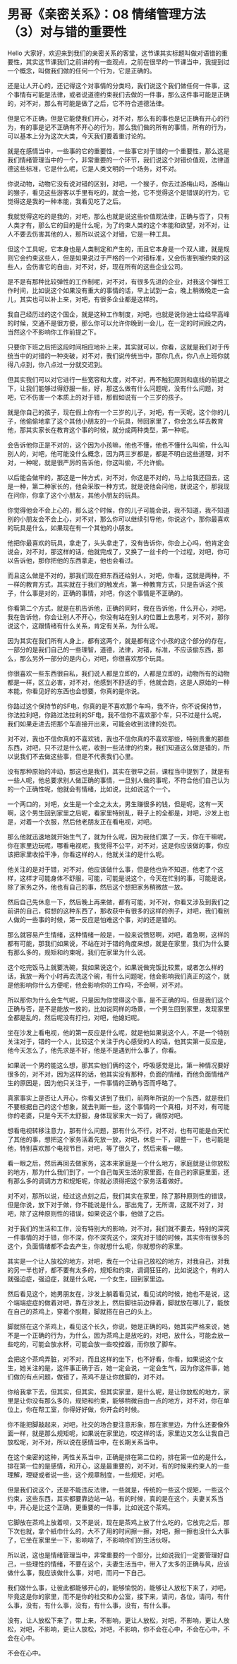 # 男哥《亲密关系》：08 情绪管理方法（3）对与错的重要性

Hello 大家好，欢迎来到我们的亲密关系的客堂，这节课其实标题叫做对语错的重要性，其实这节课我们之前讲的有一些观点，之前在很早的一节课当中，我提到过一个概念，叫做我们做的任何一个行为，它是正确的。

还是让人开心的，还记得这个对事情的分类吗，我们说这个我们做任何一件事，这个事情有可能是法律，或者说道德约束我们去做的一件事，那么这件事可能是正确的，对不对，那么有可能是做了之后，它不符合道德法律。

但是它不正确，但是它能使我们开心，对不对，那么有的事也是记正确有开心的行为，有的事是记不正确有不开心的行为，那么我们做的所有的事情，所有的行为，可以基本上分为这次大类，今天我们要着重讨论的。

就是在感情当中，一些事的它的重要性，一些事它对于错的一个重要性，那么这是我们情绪管理当中的一个，非常重要的一个环节，我们说这个对错价值观，法律道德这些标准，它是什么呢，它是人类文明的一个场务，对不对。

你说动物，动物它没有说对错的区别，对吧，一个猴子，你去过游梅山吗，游梅山的猴子，看见这些游客以手里有吃的，就会一抢，它不觉得这个是错误的行为，它觉得这是我的一种本能，我看见吃了之后。

我就觉得这吃的是我的，对吧，那么也就是说这些价值观法律，正确与否了，只有人类才有，那么它的目的是什么呢，为了约束人类的这个本能和欲望，对不对，让人不要去伤害其他的人，那所以说这个对错，它是一种工具。

但这个工具呢，它本身也是人类制定和产生的，而且它本身是一个双人建，就是规则它会约束这些人，但是如果说过于严格的一个对错标准，又会伤害到被约束的这些人，会伤害它的自由，对不对，好，现在所有的这些企业公司。

是不是有那种比较弹性的工作制呢，对不对，有很多先进的企业，对我这个弹性工作时间，比如说这个如果没有重大的事情的话，早上试到一会，晚上稍微晚走一会儿，其实也可以补上来，对吧，有很多企业都是这样的。

我自己经历过的这个国企，就是这种工作制度，对吧，也就是说你迪士给经早高峰的时候，交通不是很方便，那么你可以允许你晚到一会儿，在一定的时间段之内，当然这个不影响你工作前提之下。

只要你下班之后把这段时间相应地补上来，其实就可以，你看，这就是我们对于传统当中的对错的一种突破，对不对，我们说传统当中，那你几点，你八点上班你就得八点到，你八点过一分就交迟到。

但其实我们可以对它进行一些宽容和大度，对不对，再不触犯原则和底线的前提之下，让我们能够过得舒服一些，好，那这么做有什么问题呢，没有什么问题，对吧，它不伤害一个本质上的对于错，那假如说有一个三岁的孩子。

就是你自己的孩子，现在假上你有一个三岁的儿子，对吧，有一天呢，这个你的儿子，他偷偷地拿了这个其他小朋友的一个玩具，带回家里了，你会怎么样去教育他，那其实家长在教育这个事的时候，就分成两种类型，第一种呢。

会告诉他你正是不对的，这个因为小孩嘛，他也不懂，他也不懂什么叫偷，什么叫别人的，对吧，他可能没什么概念，因为两三岁都是，都是不明白这些道理，对不对，一种呢，就是很严厉的告诉他，你这叫偷，不允许偷。

以后能会做牢的，那这是一种方式，对不对，你这是不对的，马上给我还回去，这是一种，第二种家长的，他会采取一种方式，就是说他会问他，就说这个，那我现在问你，你拿了这个小朋友，其他小朋友的玩具。

你觉得他会不会上心的，那么这个时候，你的儿子可能会说，我不知道，我不知道别的小朋友会不会上心，对不对，那么你可以继续引导他，你说这个，那你最喜欢的玩具是什么，如果现在有一个其他的小朋友。

他把你最喜欢的玩具，拿走了，头头拿走了，没有告诉你，你会上心吗，他肯定会说会，对不对，那这样的话，他就完成了，又换了一丝卡的一个过程，对吧，你可以告诉他，那你把他的东西拿走，他也会看过。

而且这么做是不对的，那我们现在把东西还给别人，对吧，你看，这就是两种，不一样的教育方式，其实就在于我们的触发点，第一种教育方式，只是告诉这个孩子，什么事是对的，正确的事情，对吧，你这个事情是不正确的。

你看第二个方式，就是在机告诉他，正确的同时，我在告诉他，什么开心，对吧，我在告诉他，你会让别人不开心，你没有站在别人的位置上去思考，对不对，那你说这个，这跟情绪有什么关系，肯定有关系，为什么呢。

因为其实在我们所有人身上，都有这两个，就是都有这个小孩的这个部分的存在，一部分的是我们自己的一些理智，道德，法律，对错，标准，不应该偷东西，那么，那么另外一部分的是内心，对吧，你很喜欢那个玩具。

你很喜欢一些东西很自私，我们说人都是立即的，人都是立即的，动物所有的动物都是一样，区立必害，对不对，他感到不舒适的手，他就会跑，这是人原始的一种本能，你看见好的东西也会想要，你真的是你说。

你路过这个保持节的SF电，你真的是不喜欢那个车吗，我不许，你不说保持节，你法拉利吧，你路过法拉利的SF电，我不信你不喜欢那个车，只不过是什么呢，我们如果走进去把那个车直接开出来，可能会收到法律的处罚。

对不对，我也不信你真的不喜欢钱，我也不信你真的不喜欢那些，特别贵重的那些东西，对吧，只不过是什么呢，收到一些法律的约束，我们知道这么做是错的，所以说我们不去做这些事，但是不代表我们心里。

没有那种原始的冲动，那这也是我们，其实在很早之前，课程当中提到了，就是有一些人呢，他总要求别人做正确的事情，一旦别人做的事呢，不符合他们自己认为的一个正确性呢，他就会有情绪，比如说，比如说这个一个。

一个两口的，对吧，女生是一个全之太太，男生赚很多的钱，但是呢，这有一天啊，这个男生回到家里之后呢，看家里特别乱，鞋子上的全都是，对吧，沙发上也是，对着一个衣服，然后他老朋友正在看电视，对吧。

那么他就迅速地就开始生气了，就为什么呢，因为我他们累了一天，你在干嘛呢，你在家里边玩呢，哪看电视呢，我觉得不公平，对不对，这是你应该做的事，你应该把家里收拾干净，你看这样的人，他就关注的是什么呢。

他关注的是对于错，对不对，他应该做什么事，但是他也许不知道，他老了个这样，这样才可能身体不舒服，可能，可能是说这个，今天在忙别的事，可能是说，除了家务之外，他也有自己的事，然后这个想把家务稍微放一放。

然后自己先休息一下，然后晚上再来做，都有可能，对不对，你看又涉及到我们之前讲的自己，假想的这种东西了，那收获中有很多的这样的例子，对吧，我们看别人做的一些事的时候，第一反应是怕难这个事，对的还是错的。

那么就容易产生情绪，这种情绪一般是，一般来说愤怒啊，对吧，着急啊，这样的都有可能，那我们如果说，不站在对于错的角度来想，就是在家里，我们为什么要有那么多的，规矩和约束呢，我们在家里为什么说。

这个吃完饭马上就要洗碗，我如果说这个，如果说做完饭比较累，或者怎么样的话，我放一两个小时再去洗这个碗，有什么问题呢，他会影响我们真正的这个，就是他影响你什么方便呢，他会影响你的工作吗，不会啊，对不对。

所以那你为什么会生气呢，只是因为你觉得这个事，是不正确的吗，但是我们这个正确与否，是不是能放一放的，比如说同样的场景，一个男生回到家里，发现家里全都是乱的，然后呢没有打扫，对吧，他媳妇呢。

坐在沙发上看电视，他的第一反应是什么呢，就是他如果说这个人，不是一个特别关注对于，错的一个人，比较这个关注于内心感受的人的话，他其实第一反应是，他今天怎么了，他先求是不好，他是不是遇到什么事了，你看。

如果说一个男的能这么想，那其实他们俩的这个，呼吸感觉是比，第一种情况要好很多的，对不对，因为这样的话，他其实没有那种，负面的情绪，而他负面情绪产生的原因是，因为他只关注于，一件事情的正确与否而呼略了。

真家事实上是否让人开心，你看又讲到了我们，前两年所说的一个东西，就是我们不要根据自己的这个想象，就去判断一些，这个事情的一个真相，对不对，有可能你的老婆，只是今天不太舒服，身体现家来大一妈了，痛惊对吧。

想看电视转移注意力，那有什么问题，那有什么不行，对不对，也有可能是白天忙了其他的事，想把这个家务活着先放一放，对吧，休息一下，调整一下，也可能是他，特别喜欢那个电视节目，对吧，等了很久了，然后来看一眼。

看一眼之后，然后再回去做家务，这本来家庭是一个什么地方，家庭就是让你放松的地方，那为什么我们到了，一个自己每天生活的家里面，在自己的家庭里面，还有那么多的调调方方和规矩呢，你就必须得把这个家务活着做好。

对不对，那所以说，经过这点刻之后，我们其实在家里，除了那种原则性的错误，但是你说，放下对于做，你不能说是什么，那出鬼了，无所谓，这就不对了，对吧，除了这种原则性的错误，如果说这个事，他做了之后。

对于我们的生活和工作，没有特别大的影响，对不对，我们就不要去，特别的深究一件事情的对于错，你不深，你不深究这个，深究对于错的时候，其实你有很多的这个，负面情绪都不会去产生，你就想什么呢，你就想你的家里。

其实是一个让人放松的地方，对吧，我在一个让自己放松的地方，对我自己，对我的另一半也好，都不要有太多的，规矩和约束，调调狂狂的，比如说这个，有的人就强迫症，强迫症，就是什么呢，一个女生，回到家里边。

然后看见这个，她男朋友在，沙发上躺着看见试，看见试的时候，她也不是说，这个端端症症的做着对吧，靠在沙发上，然后脚往前边伸着，脚就放在哪儿了，能放在自己的茶鸡上，穿着个脱鞋，脚就搭在自己的头上。

脚就搭在这个茶鸡上，看见这个长久，你说，她是正确的吗，她其实严格来说，她不是一个正确的行为，为什么，因为茶鸡上是放吃的，对吧，放什么，可能会放一些吃的，可能会放水杯，可能会放一些咬控器，而你放了脚车。

会把这个茶鸡弄脏，对不对，而且这样的坐下，也不好看，你看，如果说这个女生，她关注的是，这件事正确于否，她一定会说，一定会生气，因为你这件事，她们做的有点问题，做错了，茶鸡不是让你放脚的，对不对。

你给我拿下去，但其实，但其实，但其实家里，是什么呢，是让你放松的地方，家里是让你没有那么多的，规矩和约束，能够稍微自由一点的地方，对不对，你在单位上，你在帮工室，你得好好做，你开会的时候。

你不能把脚敲起来，对吧，社交的场合要注意形象，那在家里边，为什么还要像外面一样，就是那么规矩呢，如果说在家里边，咬这样的话，家里边又怎么让我自己放松呢，对不对，所以说在感情当中，在长期关系当中。

在这个亲密的这种，两性关系当中，正确是排在第二位的，排在第一位的是什么，排在第一位的是感情，和开心，这是最重要的，对不对，有的时候来约束人的一些理解，理疑或者说一些，这个规章制度，一些规矩，对吧。

但是我们说这个，还是不能违反法律，一些就是，传统的一些这个规矩，一些这个约束，这些东西，其实都要靠边站一站，有的时候，真的是在这个，夫妻关系当中，开心是比这个正确，更重要的一件事，比如说这个茶鸡。

它脚放在茶鸡上放着呗，又不是说，现在是茶鸡上放了什么吃的，它放完之后，那下次也就，拿个紙巾什么的，大不了用的时间擦一擦，对吧，擦一擦也没什么大事了，它坐在家里坐一下，影响啥了，不影响你们的生活伙呀。

所以说，这也是情绪管理当中，非常重要的一个部分，比如说我们一定要管理好自己，一些理性的情绪，不要在这个，夫妻生活当中，带入了太多的正确与风，应该做什么事，我应该做什么事，对吧，而问一下自己。

我们做什么事，让彼此都能够开心的，能够愉悦的，能够让人放松下来了，对吧，毕竟这是你的家里，而不是你的社交和办公室，接下来，请问，各位，请问，有什么事，没有，有什么事，没有，有什么事，没有，有什么事。

没有，让人放松下来了，带上来，不影响，更让人放松，对吧，不影响，更让人放松，对吧，不影响，更让人放松，对吧，不影响，你不会在心中，不会在心中，不会在心中。

不会在心中。